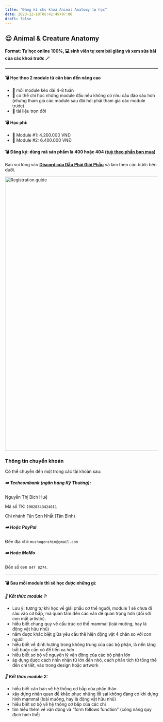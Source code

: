 ```yaml
---
title: "Đăng kí cho khoá Animal Anatomy tự học"
date: 2023-12-18T08:42:49+07:00
draft: false
---
```


## 😌 Animal & Creature Anatomy

#### Format: Tự học online 100%, 💻 sinh viên tự xem bài giảng và xem sửa bài của các khoá trước 🪄

---

#### 💣 Học theo 2 module từ căn bản đến nâng cao

- 📍 mỗi module kéo dài 4-8 tuần
- 📍 có thể chỉ học những module đầu nếu không có nhu cầu đào sâu hơn (nhưng tham gia các module sau đòi hỏi phải tham gia các module trước)
- 📍 tài liệu trọn đời

#### 💣 Học phí:

- 📍 Module #1: 4.200.000 VNĐ
- 📍 Module #2: 6.400.000 VNĐ

#### 💣 Đăng ký: dùng mã sản phẩm là 400 hoặc 404 ([tuỳ theo phần bạn mua](https://school.dauphaigiaiphau.wtf/buy))

Bạn vui lòng vào [**Discord của Dẫu Phải Giải Phẫu**](https://discord.gg/XcjvTRkn8T) và làm theo các bước bên dưới.

<img src="https://firebasestorage.googleapis.com/v0/b/dpgp-techart.appspot.com/o/login-instructions%2Fdlus-guide.jpg?alt=media&token=e329c85f-6dfc-4789-9ce6-8aaff23c5a13" alt="Registration guide" width="597" height="900">

### Thông tin chuyển khoản

Có thể chuyển đến một trong các tài khoản sau:

##### ➡️ **Techcombank** (ngân hàng Kỹ Thương):

Nguyễn Thị Bích Huệ

Mã số TK: `19028343424011`

Chi nhánh Tân Sơn Nhất (Tân Bình)

##### ➡️ Hoặc **PayPal**

Đến địa chỉ: `mushogenshin@gmail.com`

##### ➡️ Hoặc **MoMo**

Đến số `098 847 8274`.

---

#### 💣 Sau mỗi module thì sẽ học được những gì:

##### 📍 Kết thúc module 1:

- Lưu ý: tương tự khi học về giải phẫu cơ thể người, module 1 sẽ chưa đi sâu vào cơ bắp, mà quan tấm đến các vấn đề quan trọng hơn (đối với con mắt artistic).
- hiểu biết chung quy về cấu trúc cơ thể mammal (loài muông, hay là động vật hữu nhũ)
- nắm được khác biệt giữa yêu cầu thể hiện động vật 4 chân so với con người
- hiểu biết về định hướng trong không trung của các bộ phận, là nền tảng bắt buộc cần có để tiến xa hơn
- hiểu biết sơ bộ về nguyên lý vận động của các bộ phận lớn
- áp dụng được cách nhìn nhận từ lớn đến nhỏ, cách phân tích từ tổng thể đến chi tiết, vào trong design hoặc artwork

##### 📍 Kết thúc module 2:

- hiểu biết căn bản về hệ thống cơ bắp của phần thân
- xây dựng nhãn quan để khắc phục những lỗi sai không đáng có khi dựng hình mammal (loài muông, hay là động vật hữu nhũ)
- hiểu biết sơ bộ về hệ thống cơ bắp của các chi
- tìm hiểu thêm về vận động và "form follows function" (công năng quy định hình thể)

<!-- ##### 📍 Kết thúc module 3 (dự kiến):

- tìm hiểu các loài khác: chim, bò sát, khủng long
- cách tiếp cận các sinh vật tưởng tượng: quái vật, các hình thái lai tạp
- tìm hiểu sâu về hệ thống cơ bắp, các hệ thống phụ
- thực hiện bài tổng kết giai đoạn
- góp ý về phần figurative (animal) cho portfolio của bạn -->
